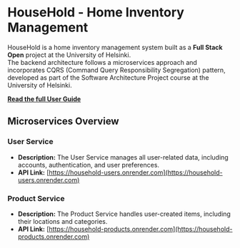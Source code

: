 # HouseHold - Home Inventory Management

HouseHold is a home inventory management system built as a **Full Stack Open** project at the University of Helsinki.  
The backend architecture follows a microservices approach and incorporates CQRS (Command Query Responsibility Segregation) pattern,  
developed as part of the Software Architecture Project course at the University of Helsinki.

**[Read the full User Guide](user_guide.md)** 

## Microservices Overview

### User Service
- **Description:** The User Service manages all user-related data, including accounts, authentication, and user preferences.
- **API Link:** [https://household-users.onrender.com](https://household-users.onrender.com)

### Product Service
- **Description:** The Product Service handles user-created items, including their locations and categories.
- **API Link:** [https://household-products.onrender.com](https://household-products.onrender.com)

